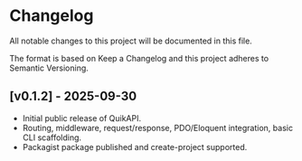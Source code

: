 # Changelog

All notable changes to this project will be documented in this file.

The format is based on Keep a Changelog and this project adheres to Semantic Versioning.

## [v0.1.2] - 2025-09-30
- Initial public release of QuikAPI.
- Routing, middleware, request/response, PDO/Eloquent integration, basic CLI scaffolding.
- Packagist package published and create-project supported.

[v0.1.0]: https://github.com/QuikAPI/framework/releases/tag/v0.1.2
